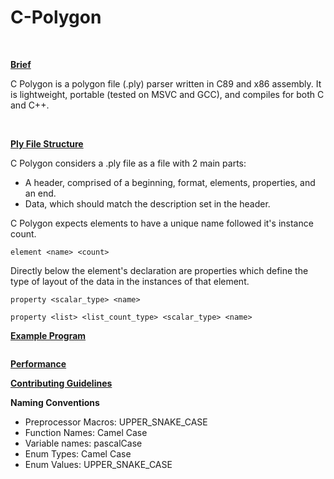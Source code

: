 # C-Polygon
<BR>

 <ins> **Brief**  </ins>

C Polygon is a polygon file (.ply) parser written in C89 and x86 assembly. It is lightweight, portable (tested on MSVC and GCC), and compiles for both C and C++.

<BR>

 <ins> **Ply File Structure**  </ins>

C Polygon considers a .ply file as a file with 2 main parts:

- A header, comprised of a beginning, format, elements, properties, and an end.
- Data, which should match the description set in the header.

C Polygon expects elements to have a unique name followed it's instance count.

```element <name> <count>``` 

Directly below the element's declaration are properties which define the type of layout of the data in the instances of that element.

```property <scalar_type> <name>```

```property <list> <list_count_type> <scalar_type> <name>```


<ins> **Example Program**  </ins>
```

```

<ins> **Performance** </ins>

<ins> **Contributing Guidelines** </ins>

**Naming Conventions**
- Preprocessor Macros: UPPER_SNAKE_CASE
- Function Names: Camel Case
- Variable names: pascalCase
- Enum Types: Camel Case
- Enum Values: UPPER_SNAKE_CASE
